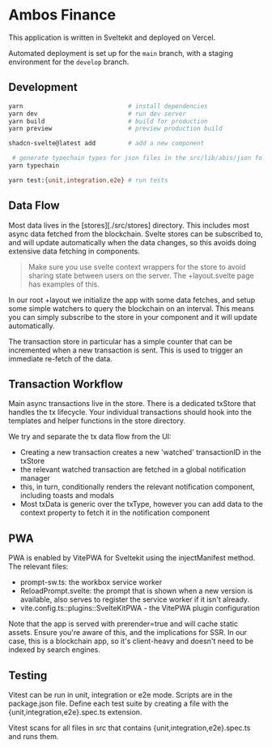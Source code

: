 # Ambos Finance

This application is written in Sveltekit and deployed on Vercel.

Automated deployment is set up for the `main` branch, with a staging environment for the `develop` branch.

## Development

```sh
yarn                             # install dependencies
yarn dev                         # run dev server
yarn build                       # build for production
yarn preview                     # preview production build

shadcn-svelte@latest add         # add a new component

 # generate typechain types for json files in the src/lib/abis/json folder
yarn typechain

yarn test:{unit,integration,e2e} # run tests
```

## Data Flow

Most data lives in the [stores][./src/stores] directory. This includes most async data fetched from the blockchain. Svelte stores can be subscribed to, and will update automatically when the data changes, so this avoids doing extensive data fetching in components.

> Make sure you use svelte context wrappers for the store to avoid sharing state between users on the server. The +layout.svelte page has examples of this.

In our root +layout we initialize the app with some data fetches, and setup some simple watchers to query the blockchain on an interval. This means you can simply subscribe to the store in your component and it will update automatically.

The transaction store in particular has a simple counter that can be incremented when a new transaction is sent. This is used to trigger an immediate re-fetch of the data.

## Transaction Workflow

Main async transactions live in the store. There is a dedicated txStore that handles the tx lifecycle. Your individual transactions should hook into the templates and helper functions in the store directory.

We try and separate the tx data flow from the UI:

- Creating a new transaction creates a new 'watched' transactionID in the txStore
- the relevant watched transaction are fetched in a global notification manager
- this, in turn, conditionally renders the relevant notification component, including toasts and modals
- Most txData is generic over the txType, however you can add data to the context property to fetch it in the notification component

## PWA

PWA is enabled by VitePWA for Sveltekit using the injectManifest method. The relevant files:

- prompt-sw.ts: the workbox service worker
- ReloadPrompt.svelte: the prompt that is shown when a new version is available, also serves to register the service worker if it isn't already.
- vite.config.ts::plugins::SvelteKitPWA - the VitePWA plugin configuration

Note that the app is served with prerender=true and will cache static assets. Ensure you're aware of this, and the implications for SSR. In our case, this is a blockchain app, so it's client-heavy and doesn't need to be indexed by search engines.

## Testing

Vitest can be run in unit, integration or e2e mode. Scripts are in the package.json file.
Define each test suite by creating a file with the {unit,integration,e2e}.spec.ts extension.

Vitest scans for all files in src that contains {unit,integration,e2e}.spec.ts and runs them.
